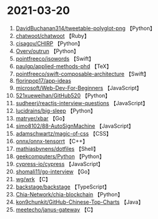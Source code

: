 # 2021-03-20

1. [DavidBuchanan314/tweetable-polyglot-png](https://github.com/DavidBuchanan314/tweetable-polyglot-png) 【Python】
2. [chatwoot/chatwoot](https://github.com/chatwoot/chatwoot) 【Ruby】
3. [cisagov/CHIRP](https://github.com/cisagov/CHIRP) 【Python】
4. [Overv/outrun](https://github.com/Overv/outrun) 【Python】
5. [pointfreeco/isowords](https://github.com/pointfreeco/isowords) 【Swift】
6. [paulgp/applied-methods-phd](https://github.com/paulgp/applied-methods-phd) 【TeX】
7. [pointfreeco/swift-composable-architecture](https://github.com/pointfreeco/swift-composable-architecture) 【Swift】
8. [florinpop17/app-ideas](https://github.com/florinpop17/app-ideas) 
9. [microsoft/Web-Dev-For-Beginners](https://github.com/microsoft/Web-Dev-For-Beginners) 【JavaScript】
10. [521xueweihan/GitHub520](https://github.com/521xueweihan/GitHub520) 【Python】
11. [sudheerj/reactjs-interview-questions](https://github.com/sudheerj/reactjs-interview-questions) 【JavaScript】
12. [lucidrains/big-sleep](https://github.com/lucidrains/big-sleep) 【Python】
13. [matryer/xbar](https://github.com/matryer/xbar) 【Go】
14. [simo8102/88-AutoSignMachine](https://github.com/simo8102/88-AutoSignMachine) 【JavaScript】
15. [adamschwartz/magic-of-css](https://github.com/adamschwartz/magic-of-css) 【CSS】
16. [onnx/onnx-tensorrt](https://github.com/onnx/onnx-tensorrt) 【C++】
17. [mathiasbynens/dotfiles](https://github.com/mathiasbynens/dotfiles) 【Shell】
18. [geekcomputers/Python](https://github.com/geekcomputers/Python) 【Python】
19. [cypress-io/cypress](https://github.com/cypress-io/cypress) 【JavaScript】
20. [shomali11/go-interview](https://github.com/shomali11/go-interview) 【Go】
21. [wg/wrk](https://github.com/wg/wrk) 【C】
22. [backstage/backstage](https://github.com/backstage/backstage) 【TypeScript】
23. [Chia-Network/chia-blockchain](https://github.com/Chia-Network/chia-blockchain) 【Python】
24. [kon9chunkit/GitHub-Chinese-Top-Charts](https://github.com/kon9chunkit/GitHub-Chinese-Top-Charts) 【Java】
25. [meetecho/janus-gateway](https://github.com/meetecho/janus-gateway) 【C】

